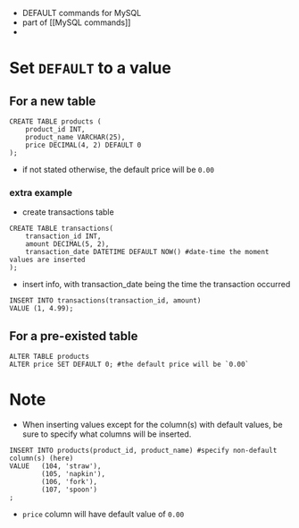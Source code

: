 - DEFAULT commands for MySQL
- part of [[MySQL commands]]
- 
# Set `DEFAULT` to a value 
## For a new table
```mysql
CREATE TABLE products (
	product_id INT,
    product_name VARCHAR(25),
    price DECIMAL(4, 2) DEFAULT 0
);
```
- if not stated otherwise, the default price will be `0.00`
### extra example
- create transactions table
```mysql
CREATE TABLE transactions(
	transaction_id INT,
    amount DECIMAL(5, 2),
    transaction_date DATETIME DEFAULT NOW() #date-time the moment values are inserted
);
```

- insert info, with transaction_date being the time the transaction occurred
```mysql
INSERT INTO transactions(transaction_id, amount)
VALUE (1, 4.99);
```

## For a pre-existed table
```mysql
ALTER TABLE products
ALTER price SET DEFAULT 0; #the default price will be `0.00`
```

# Note
- When inserting values except for the column(s) with default values, be sure to specify what columns will be inserted.

```mysql
INSERT INTO products(product_id, product_name) #specify non-default column(s) (here)
VALUE 	(104, 'straw'),
		(105, 'napkin'),
        (106, 'fork'),
        (107, 'spoon')
;
```
- `price` column will have default value of `0.00`